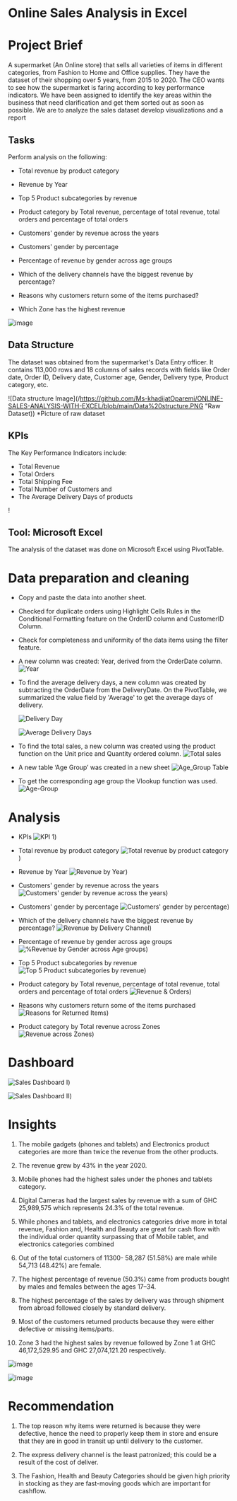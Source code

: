 # Online Sales Analysis in Excel



# Project Brief
A supermarket (An Online store) that sells all varieties of items in different categories, from Fashion to Home and Office supplies. They have the dataset of their shopping over 5 years, from 2015 to 2020. The CEO wants to see how the supermarket is faring according to key performance indicators. We have been assigned to identify the key areas within the business that need clarification and get them sorted out as soon as possible. We are to analyze the sales dataset develop visualizations and  a report

## Tasks
Perform analysis on the following:

* Total revenue by product category

* Revenue by Year

* Top 5 Product subcategories by revenue

* Product category by Total revenue, percentage of total revenue, total orders and percentage of total orders

* Customers' gender by revenue across the years

* Customers' gender by percentage

* Percentage of revenue by gender across age groups

* Which of the delivery channels have the biggest revenue by percentage?

* Reasons why customers return some of the items purchased?

* Which Zone has the highest revenue
  
![image](https://github.com/user-attachments/assets/610313bf-8fdf-47f9-8a91-55134a622265)

  

## Data Structure
The dataset was obtained from the supermarket's Data Entry officer. It contains 113,000 rows and 18 columns of sales records with fields like Order date, Order ID, Delivery date, Customer age, Gender, Delivery type, Product category, etc.

 ![Data structure Image](/https://github.com/Ms-khadijatOparemi/ONLINE-SALES-ANALYSIS-WITH-EXCEL/blob/main/Data%20structure.PNG "Raw Dataset))
*Picture of raw dataset

## KPIs
The Key Performance Indicators include: 
* Total Revenue
* Total Orders 
* Total Shipping Fee
* Total Number of Customers and 
* The Average Delivery Days of products
  
!

## Tool: Microsoft Excel
The analysis of the dataset was done on Microsoft Excel using PivotTable.

# Data preparation and cleaning
* Copy and paste the data into another sheet.
* Checked for duplicate orders using Highlight Cells Rules in the Conditional Formatting feature on the OrderID column and CustomerID Column.
* Check for completeness and uniformity of the data items using the filter feature.
* A new column was created: Year, derived from  the OrderDate column.
  ![Year](https://github.com/Ms-khadijatOparemi/ONLINE-SALES-ANALYSIS-WITH-EXCEL/assets/133680175/64861c69-26fc-4ade-a350-4c18b3b9791a)

* To find the average delivery days, a new column was created by subtracting the OrderDate from the DeliveryDate. On the PivotTable, we summarized the value field by 'Average' to get the average days of delivery.

  ![Delivery Day](https://github.com/Ms-khadijatOparemi/ONLINE-SALES-ANALYSIS-WITH-EXCEL/assets/133680175/0e6968c4-52a7-40a2-b275-018576d41d61)
  
  ![Average Delivery Days](https://github.com/Ms-khadijatOparemi/ONLINE-SALES-ANALYSIS-WITH-EXCEL/assets/133680175/b7d01699-cfb3-40d4-b701-8e7a2e443246)

* To find the total sales, a new column was created using the product function on the Unit price and Quantity ordered column.
  ![Total sales](https://github.com/Ms-khadijatOparemi/ONLINE-SALES-ANALYSIS-WITH-EXCEL/assets/133680175/ce309bb8-57ef-431f-8e59-d6b06fb32bc7)

* A new table ‘Age Group’ was created in a new sheet
  ![Age_Group Table](https://github.com/Ms-khadijatOparemi/ONLINE-SALES-ANALYSIS-WITH-EXCEL/assets/133680175/5e7701b3-622c-42b6-939c-f1c90a5223ef)

* To get the corresponding age group the Vlookup function was used.
![Age-Group](https://github.com/Ms-khadijatOparemi/ONLINE-SALES-ANALYSIS-WITH-EXCEL/assets/133680175/19e292e9-4444-4f48-b4b3-8e8df44fe08d)


# Analysis
 * KPIs
   ![KPI 1](https://github.com/Ms-khadijatOparemi/ONLINE-SALES-ANALYSIS-WITH-EXCEL/assets/133680175/89d74aa2-9fc8-4327-832f-1f6dfbe8aa75))
   
* Total revenue by product category
     ![Total revenue by product category](https://github.com/Ms-khadijatOparemi/ONLINE-SALES-ANALYSIS-WITH-EXCEL/blob/main/Rvenue%20by%20product%20category.JPG))
* Revenue by Year
 ![Revenue by Year](https://github.com/Ms-khadijatOparemi/ONLINE-SALES-ANALYSIS-WITH-EXCEL/blob/main/Revenue%20by%20Year.JPG))

* Customers' gender by revenue across the years
  ![Customers' gender by revenue across the years](https://github.com/Ms-khadijatOparemi/ONLINE-SALES-ANALYSIS-WITH-EXCEL/blob/main/Revenue%20by%20Gender%20by%20Year.JPG))
  
* Customers' gender by percentage
  ![Customers' gender by percentage](https://github.com/Ms-khadijatOparemi/ONLINE-SALES-ANALYSIS-WITH-EXCEL/blob/main/Gender%20by%20Percentage.JPG))
  
* Which of the delivery channels have the biggest revenue by percentage?
  ![Revenue by Delivery Channel](https://github.com/Ms-khadijatOparemi/ONLINE-SALES-ANALYSIS-WITH-EXCEL/blob/main/Revenue%20by%20Delivery%20Channel.JPG))
  
* Percentage of revenue by gender across age groups
  ![%Revenue by Gender across Age groups](https://github.com/Ms-khadijatOparemi/ONLINE-SALES-ANALYSIS-WITH-EXCEL/blob/main/%25Revenue%20by%20Gender%20across%20Age%20groups.JPG))
  
* Top 5 Product subcategories by revenue
 ![Top 5 Product subcategories by revenue](https://github.com/Ms-khadijatOparemi/ONLINE-SALES-ANALYSIS-WITH-EXCEL/blob/main/Top%205%20Sub%20Category.JPG))
  
* Product category by Total revenue, percentage of total revenue, total orders and percentage of total orders
  ![Revenue & Orders](https://github.com/Ms-khadijatOparemi/ONLINE-SALES-ANALYSIS-WITH-EXCEL/blob/main/Rvenue_Order.JPG))
  
* Reasons why customers return some of the items purchased
  ![Reasons for Returned Items](https://github.com/Ms-khadijatOparemi/ONLINE-SALES-ANALYSIS-WITH-EXCEL/blob/main/Retuned%20Items.JPG))
  
* Product category by Total revenue across Zones
  ![Revenue across Zones](https://github.com/Ms-khadijatOparemi/ONLINE-SALES-ANALYSIS-WITH-EXCEL/blob/main/Revenue%20by%20zone.JPG))
  

# Dashboard
![Sales Dashboard I](https://github.com/Ms-khadijatOparemi/ONLINE-SALES-ANALYSIS-WITH-EXCEL/blob/main/Sales%20Dashboard%20I.JPG))

![Sales Dashboard II](https://github.com/Ms-khadijatOparemi/ONLINE-SALES-ANALYSIS-WITH-EXCEL/blob/main/Sales%20Dashboard%20II.JPG))


# Insights
1. The mobile gadgets (phones and tablets) and Electronics product  categories are more than twice the revenue from the other products.
   
2. The revenue grew by 43% in the year 2020.
   
3. Mobile phones had the highest sales under the phones and tablets category.
   
4.  Digital Cameras had the largest sales by revenue with a sum of GHC 25,989,575 which represents 24.3% of the total revenue.
   
5.  While phones and tablets, and electronics categories drive more in total revenue, Fashion and, Health and Beauty are great for cash flow with the  individual order quantity surpassing that of Mobile tablet, and electronics categories combined

6.  Out of the total customers of 11300- 58,287 (51.58%) are male while 54,713 (48.42%) are female.

7.   The highest percentage of revenue (50.3%) came from products bought by males and females between the ages 17–34.

8.   The highest percentage of the sales by delivery was through shipment from abroad followed closely by standard delivery.

9.   Most of the customers returned products because they were either defective or missing items/parts.

10.   Zone 3 had the highest sales by revenue followed by Zone 1 at GHC 46,172,529.95 and GHC  27,074,121.20 respectively.

![image](https://github.com/user-attachments/assets/87683265-315d-4a12-94a9-e093c2f18a75)

![image](https://github.com/user-attachments/assets/0ef92056-64b0-427b-8c0b-6124bcdd239a)


# Recommendation
1. The top reason why items were returned is because they were defective, hence the need to properly keep them in store and ensure that they are in good in transit up until delivery to the customer.

2.  The express delivery channel is the least patronized; this could be a result of the cost of deliver.

3. The Fashion, Health and Beauty Categories should be given high priority in stocking as they are fast-moving goods which are important for cashflow.










